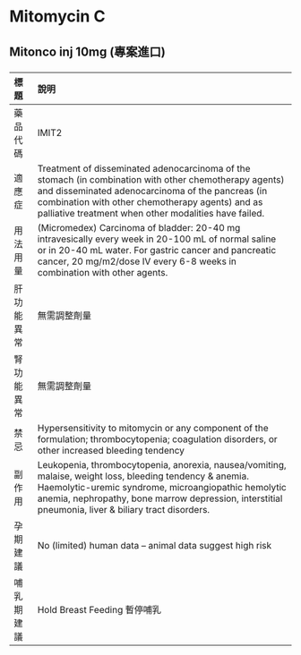 # Mitomycin C

## Mitonco inj 10mg (專案進口)

##### 

| 標題       | 說明                                                                                                                                                                                                                                                                    |
|:-----------|:------------------------------------------------------------------------------------------------------------------------------------------------------------------------------------------------------------------------------------------------------------------------|
| 藥品代碼   | IMIT2                                                                                                                                                                                                                                                                   |
| 適應症     | Treatment of disseminated adenocarcinoma of the stomach (in combination with other chemotherapy agents) and disseminated adenocarcinoma of the pancreas (in combination with other chemotherapy agents) and as palliative treatment when other modalities have failed.  |
| 用法用量   | (Micromedex) Carcinoma of bladder: 20-40 mg intravesically every week in 20-100 mL of normal saline or in 20-40 mL water. For gastric cancer and pancreatic cancer, 20 mg/m2/dose IV every 6-8 weeks in combination with other agents.                                  |
| 肝功能異常 | 無需調整劑量                                                                                                                                                                                                                                                            |
| 腎功能異常 | 無需調整劑量                                                                                                                                                                                                                                                            |
| 禁忌       | Hypersensitivity to mitomycin or any component of the formulation; thrombocytopenia; coagulation disorders, or other increased bleeding tendency                                                                                                                        |
| 副作用     | Leukopenia, thrombocytopenia, anorexia, nausea/vomiting, malaise, weight loss, bleeding tendency & anemia. Haemolytic-uremic syndrome, microangiopathic hemolytic anemia, nephropathy, bone marrow depression, interstitial pneumonia, liver & biliary tract disorders. |
| 孕期建議   | No (limited) human data – animal data suggest high risk                                                                                                                                                                                                                 |
| 哺乳期建議 | Hold Breast Feeding 暫停哺乳                                                                                                                                                                                                                                            |

